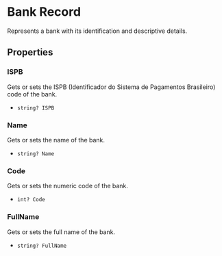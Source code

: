 # Bank Record

Represents a bank with its identification and descriptive details.

## Properties

### ISPB

Gets or sets the ISPB (Identificador do Sistema de Pagamentos Brasileiro) code of the bank.
- `string? ISPB`

### Name

Gets or sets the name of the bank.
- `string? Name`

### Code

Gets or sets the numeric code of the bank.
- `int? Code`

### FullName

Gets or sets the full name of the bank.
- `string? FullName`